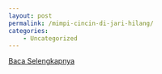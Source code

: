 ```yaml
---
layout: post
permalink: /mimpi-cincin-di-jari-hilang/
categories:
    - Uncategorized
---
```


[Baca Selengkapnya](/02)